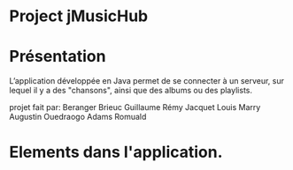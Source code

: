 # Project jMusicHub
# Présentation
L’application développée en Java permet de se connecter à un serveur, sur lequel il y a des "chansons", ainsi que des albums ou des playlists. 

projet fait par:
Beranger Brieuc
Guillaume Rémy
Jacquet Louis
Marry Augustin
Ouedraogo Adams Romuald

# Elements dans l'application.

